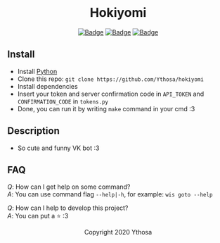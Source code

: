 <br>

<h1 align="center">Hokiyomi</h1>
<div align="center">

[![Badge](https://img.shields.io/badge/Uses-Python-blue.svg?style=flat-square)]("Python")
[![Badge](https://img.shields.io/badge/Open-Source-important.svg?style=flat-square)]("OpenSource")
[![Badge](https://img.shields.io/badge/Made_with-Love-ff69b4.svg?style=flat-square)]("MadeWithLove")
    
</div>


## Install
-   Install [Python](https://www.python.org/downloads/) 
-   Clone this repo: `git clone https://github.com/Ythosa/hokiyomi`
-   Install dependencies
-   Insert your token and server confirmation code in `API_TOKEN` and `CONFIRMATION_CODE` in `tokens.py`
-   Done, you can run it by writing `make` command in your cmd :3


## Description
-    So cute and funny VK bot :3


## FAQ
*Q*: How can I get help on some command?  
*A*: You can use command flag `--help|-h`, for example: `wis goto --help`

*Q*: How can I help to develop this project?  
*A*: You can put a :star: :3


<div align="center">
  Copyright 2020 Ythosa
</div>
